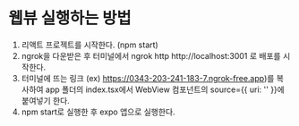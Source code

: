 # 웹뷰 실행하는 방법

1. 리액트 프로젝트를 시작한다. (npm start)
2. ngrok을 다운받은 후 터미널에서 ngrok http http://localhost:3001 로 배포를 시작한다.
3. 터미널에 뜨는 링크 (ex) https://0343-203-241-183-7.ngrok-free.app)를 복사하여 app 폴더의 index.tsx에서 WebView 컴포넌트의 source={{ uri: '' }}에 붙여넣기 한다.
4. npm start로 실행한 후 expo 앱으로 실행한다.